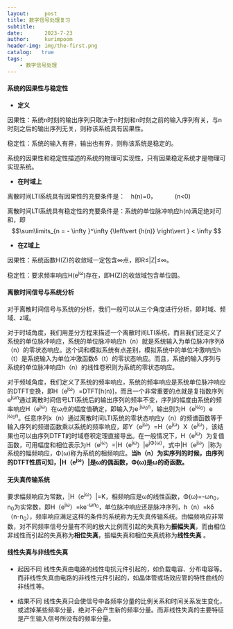 ```yaml
---
layout:     post
title: 数字信号处理复习
subtitle:   
date:       2023-7-23
author:     kurimpoom
header-img: img/the-first.png
catalog:   true
tags: 
    - 数字信号处理
---
```



#### 系统的因果性与稳定性
- **定义**

因果性：系统n时刻的输出序列只取决于n时刻和n时刻之前的输入序列有关，与n时刻之后的输出序列无关，则称该系统具有因果性。

稳定性：系统的输入有界，输出也有界，则称该系统是稳定的。

系统的因果性和稳定性描述的系统的物理可实现性，只有因果稳定系统才是物理可实现系统。

 - **在时域上**

离散时间LTI系统具有因果性的充要条件是：&emsp;h(n)=0，&emsp;&emsp;&emsp;(n<0)


离散时间LTI系统具有稳定性的充要条件是：系统的单位脉冲响应h(n)满足绝对可和，即$$\sum\limits_{n =  - \infty }^\infty  {\left\vert {h(n)} \right\vert }  < \infty $$

- **在Z域上**

因果性：系统函数H(Z)的收敛域一定包含∞点，即R≤\|Z\|≤∞。

稳定性：要求频率响应H(e<sup>jω</sup>)存在，即H(Z)的收敛域包含单位圆。

#### 离散时间信号与系统分析

对于离散时间信号与系统的分析，我们一般可以从三个角度进行分析，即时域、频域、z域。

对于时域角度，我们用差分方程来描述一个离散时间LTI系统，而且我们还定义了系统的单位脉冲响应，系统的单位脉冲响应h（n）就是系统输入为单位脉冲序列δ（n）的零状态响应。这个词和模拟系统有点差别，模拟系统中的单位冲激响应h（t）是系统输入为单位冲激函数δ（t）的零状态响应。而且，系统的输入序列与系统的单位脉冲响应h（n）的线性卷积则为系统的零状态响应。

对于频域角度，我们定义了系统的频率响应，系统的频率响应是系统单位脉冲响应的DTFT变换，即H（e<sup>jω</sup>）=DTFT[h(n)]，而且一个非常重要的点就是复指数序列e<sup>jωn</sup>通过离散时间信号LTI系统后的输出序列的频率不变，序列的幅度由系统的频率响应H（e<sup>jω</sup>）在ω点的幅度值确定，即输入为e<sup> jω<sub>0</sub>n</sup>，输出则为H（e<sup>jω<sub>0</sub></sup>）e<sup> jω<sub>0</sub>n</sup>。任意序列x（n）通过离散时间LTI系统的零状态响应y（n）的频谱函数等于输入序列的频谱函数乘以系统的频率响应，即Y（e<sup>jω</sup>）=H（e<sup>jω</sup>）X（e<sup>jω</sup>），该结果也可以由序列DTFT的时域卷积定理直接导出。在一般情况下，H（e<sup>jω</sup>）为复值函数，可用幅度和相位表示为H（e<sup>jω</sup>）=\|H（e<sup>jω</sup>）\|e<sup>jΦ(ω)</sup>，式中\|H（e<sup>jω</sup>）\|称为系统的幅频响应，Φ(ω)称为系统的相频响应。**当h（n）为实序列的时候，由序列的DTFT性质可知，\|H（e<sup>jω</sup>）\|是ω的偶函数，Φ(ω)是ω的奇函数。**






#### 无失真传输系统
要求幅频响应为常数，\|H（e<sup>jω</sup>）\|=K，相频响应是ω的线性函数，Φ(ω)=-ωn<sub>0</sub>，n<sub>0</sub>为实常数，即H（e<sup>jω</sup>）=ke<sup>-ωn<sub>0</sub></sup>，单位脉冲响应还是脉冲序列，h（n）=kδ（n-n<sub>0</sub>），频率响应满足这样的条件的系统称为无失真传输系统。由幅频响应非常数，对不同频率信号分量有不同的放大比例而引起的失真称为**振幅失真**，而由相位非线性而引起的失真称为**相位失真**，振幅失真和相位失真统称为**线性失真** 。

#### 线性失真与非线性失真

- 起因不同
线性失真由电路的线性电抗元件引起的，如负载电容、分布电容等。而非线性失真由电路的非线性元件引起的，如晶体管或场效应管的特性曲线的非线性等。

- 结果不同
线性失真只会使信号中各频率分量的比例关系和时间关系发生变化，或滤掉某些频率分量，绝对不会产生新的频率分量。而非线性失真的主要特征是产生输入信号所没有的频率分量。

